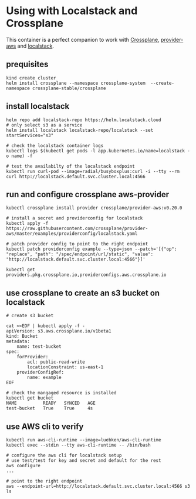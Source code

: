 # Using with Localstack and Crossplane

This container is a perfect companion to work with [Crossplane](https://crossplane.io/), [provider-aws](https:/github.com/crossplane/provider-aws) and [localstack](https://localstack.cloud/). 


## prequisites

    kind create cluster
    helm install crossplane --namespace crossplane-system  --create-namespace crossplane-stable/crossplane

## install localstack

    helm repo add localstack-repo https://helm.localstack.cloud
    # only select s3 as a service
    helm install localstack localstack-repo/localstack --set startServices="s3"

    # check the localstack container logs
    kubectl logs $(kubectl get pods -l app.kubernetes.io/name=localstack -o name) -f

    # test the availabilty of the localstack endpoint
    kubectl run curl-pod --image=radial/busyboxplus:curl -i --tty --rm
    curl http://localstack.default.svc.cluster.local:4566

## run and configure crossplane aws-provider

    kubectl crossplane install provider crossplane/provider-aws:v0.20.0

    # install a secret and providerconfig for localstack   
    kubectl apply -f https://raw.githubusercontent.com/crossplane/provider-aws/master/examples/providerconfig/localstack.yaml

    # patch provider config to point to the right endpoint
    kubectl patch providerconfig example --type=json --patch='[{"op": "replace", "path": "/spec/endpoint/url/static", "value": "http://localstack.default.svc.cluster.local:4566"}]'

    kubectl get providers.pkg.crossplane.io,providerconfigs.aws.crossplane.io

## use crossplane to create an s3 bucket on localstack

    # create s3 bucket
```console
cat <<EOF | kubectl apply -f -
apiVersion: s3.aws.crossplane.io/v1beta1
kind: Bucket
metadata:
    name: test-bucket
spec:
    forProvider:
        acl: public-read-write
        locationConstraint: us-east-1
    providerConfigRef:
        name: example
EOF
```

    # check the mangaged resource is installed
    kubectl get bucket
    NAME          READY   SYNCED   AGE
    test-bucket   True    True     4s

## use AWS cli to verify

    kubectl run aws-cli-runtime --image=luebken/aws-cli-runtime
    kubectl exec --stdin --tty aws-cli-runtime -- /bin/bash

    # configure the aws cli for localstack setup
    # use test/test for key and secret and default for the rest
    aws configure
    ...

    # point to the right endpoint
    aws --endpoint-url=http://localstack.default.svc.cluster.local:4566 s3 ls